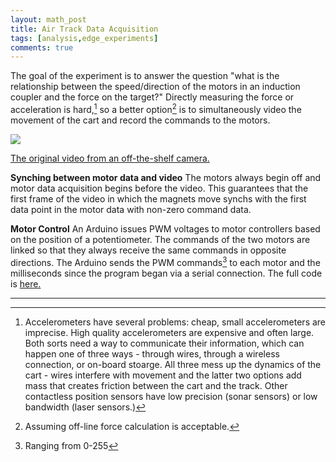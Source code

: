 ```yaml
---
layout: math_post 
title: Air Track Data Acquisition
tags: [analysis,edge_experiments]
comments: true
---
```

The goal of the experiment is to answer the question "what is the relationship between the speed/direction of the motors in an induction coupler and the force on the target?" Directly measuring the force or acceleration is hard,[^1] so a better option[^2] is to simultaneously video the movement of the cart and record the commands to the motors. 

<img src="https://docs.google.com/drawings/d/1fKgC4ga7c6hy0xF-isiNm6vD6HfRGn30neQAYKnst5A/pub?w=774&amp;h=358">

[The original video from an off-the-shelf camera.][vid]


 __Synching between motor data and video__ The motors always begin off and motor data acquisition begins before the video. This guarantees that the first frame of the video in which the magnets move synchs with the first data point in the motor data with non-zero command data.

 __Motor Control__ An Arduino issues PWM voltages to motor controllers based on the position of a potentiometer. The commands of the two motors are linked so that they always receive the same commands in opposite directions. The Arduino sends the PWM commands[^3] to each motor and the milliseconds since the program began via a serial connection. The full code is [here.][ArduinoCode]

<!-- references and links -->
[vid]:http://youtu.be/8lF_H1IqPiU
[ArduinoCode]:https://github.com/bzreinhardt/track-video-analysis/blob/master/Arduino%20Code/motor_control_2.ino
[setup_pic]: /pictures/air_track_data_acquisition/setup.jpg
***
 [^1]: Accelerometers have several problems: cheap, small accelerometers are imprecise. High quality accelerometers are expensive and often large. Both sorts need a way to communicate their information, which can happen one of three ways - through wires, through a wireless connection, or on-board stoarge. All three mess up the dynamics of the cart - wires interfere with movement  and the latter two options add mass that creates friction between the cart and the track. Other contactless position sensors have low precision (sonar sensors) or low bandwidth (laser sensors.)
 [^2]: Assuming off-line force calculation is acceptable. 
 [^3]: Ranging from 0-255